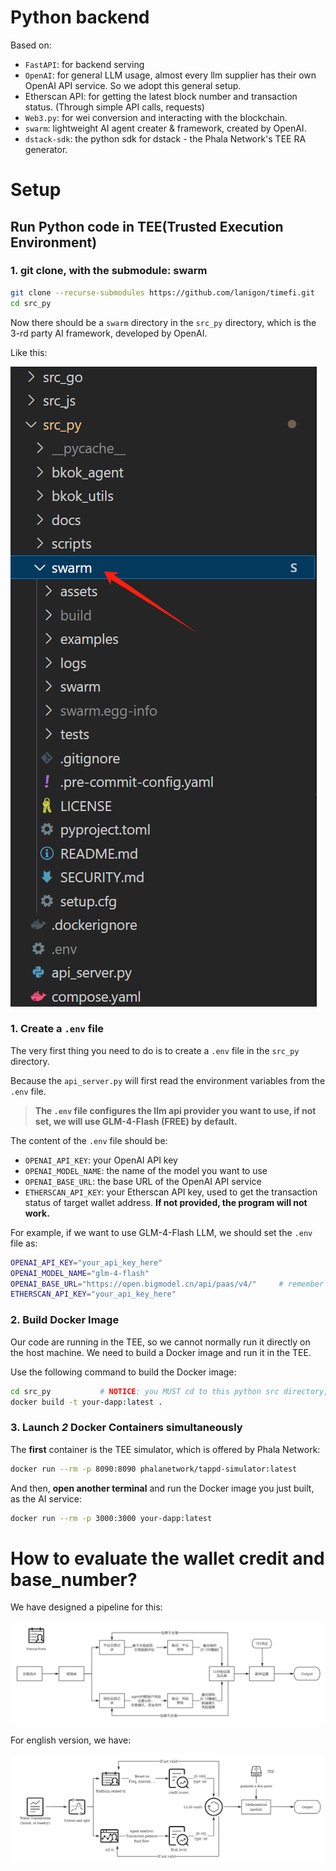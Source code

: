 # Python backend

Based on:

+ `FastAPI`: for backend serving
+ `OpenAI`: for general LLM usage, almost every llm supplier has their own OpenAI API service. So we adopt this general setup.
+ Etherscan API: for getting the latest block number and transaction status. (Through simple API calls, requests)
+ `Web3.py`: for wei conversion and interacting with the blockchain.
+ `swarm`: lightweight AI agent creater & framework, created by OpenAI.
+ `dstack-sdk`: the python sdk for dstack - the Phala Network's TEE RA generator.

# Setup

## Run Python code in TEE(Trusted Execution Environment)

### 1. git clone, with the submodule: swarm

```bash
git clone --recurse-submodules https://github.com/lanigon/timefi.git
cd src_py
```

Now there should be a `swarm` directory in the `src_py` directory, which is the 3-rd party AI framework, developed by OpenAI.

Like this:

![swarm-eg](docs/swarm_eg.png)

### 1. Create a `.env` file
The very first thing you need to do is to create a `.env` file in the `src_py` directory. 

Because the `api_server.py` will first read the environment variables from the `.env` file.

> **The `.env` file configures the llm api provider you want to use, if not set, we will use GLM-4-Flash (FREE) by default.**

The content of the `.env` file should be:
+ `OPENAI_API_KEY`: your OpenAI API key
+ `OPENAI_MODEL_NAME`: the name of the model you want to use
+ `OPENAI_BASE_URL`: the base URL of the OpenAI API service
+ `ETHERSCAN_API_KEY`: your Etherscan API key, used to get the transaction status of target wallet address. **If not provided, the program will not work.**

For example, if we want to use GLM-4-Flash LLM, we should set the `.env` file as:

```bash
OPENAI_API_KEY="your_api_key_here"
OPENAI_MODEL_NAME="glm-4-flash"
OPENAI_BASE_URL="https://open.bigmodel.cn/api/paas/v4/"     # remember to change this to your own OpenAI API service URL.
ETHERSCAN_API_KEY="your_api_key_here"
```

### 2. Build Docker Image

Our code are running in the TEE, so we cannot normally run it directly on the host machine. We need to build a Docker image and run it in the TEE.

Use the following command to build the Docker image:

```bash
cd src_py           # NOTICE: you MUST cd to this python src directory, or the Dockerfile will not work.
docker build -t your-dapp:latest .
```


### 3. Launch *2* Docker Containers simultaneously

The **first** container is the TEE simulator, which is offered by Phala Network:

```bash
docker run --rm -p 8090:8090 phalanetwork/tappd-simulator:latest
```

And then, **open another terminal** and run the Docker image you just built, as the AI service:

```bash
docker run --rm -p 3000:3000 your-dapp:latest
```

# How to evaluate the wallet credit and base_number?

We have designed a pipeline for this:

![cn-pipe](docs/AI-eval-pipe-cn.png)

For english version, we have:

![en-pipe](docs/AI-eval-pipe-en.png)